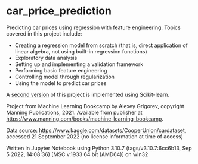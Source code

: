 # car_price_prediction
Predicting car prices using regression with feature engineering. Topics covered in this project include: <br>
* Creating a regression model from scratch (that is, direct application of linear algebra, not using built-in regression functions) <br>
* Exploratory data analysis <br>
* Setting up and implementing a validation framework <br>
* Performing basic feature engineering <br>
* Controlling model through regularization <br>
* Using the model to predict car prices <br>

A [second version](https://github.com/mbalexander19/car_price_prediction/blob/main/car-price-project-sklearn.ipynb) of this project is implemented using Scikit-learn.

Project from Machine Learning Bookcamp by Alexey Grigorev, copyright Manning Publications, 2021.
Available from publisher at https://www.manning.com/books/machine-learning-bookcamp.

Data source: https://www.kaggle.com/datasets/CooperUnion/cardataset, accessed 21 September 2022 (no license information at time of access)

Written in Jupyter Notebook using Python 3.10.7 (tags/v3.10.7:6cc6b13, Sep  5 2022, 14:08:36) [MSC v.1933 64 bit (AMD64)] on win32
